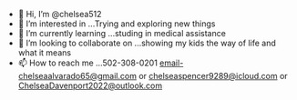 - 👋 Hi, I’m @chelsea512
- 👀 I’m interested in ...Trying and exploring new things 
- 🌱 I’m currently learning ...studing in medical assistance 
- 💞️ I’m looking to collaborate on ...showing my kids the way of life and what it means
- 📫 How to reach me ...502-308-0201 email-chelseaalvarado65@gmail.com or chelseaspencer9289@icloud.com or ChelseaDavenport2022@outlook.com

<!---
chelsea512/chelsea512 is a ✨ special ✨ repository because its `README.md` (this file) appears on your GitHub profile.
You can click the Preview link to take a look at your changes.
--->
